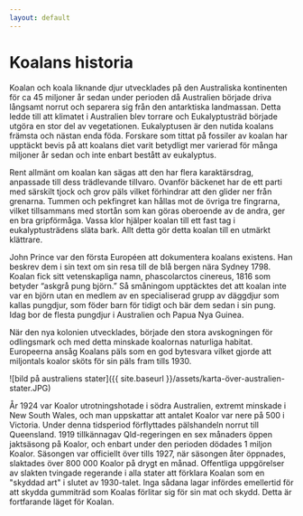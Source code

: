 ```yaml
---
layout: default
---
```

# Koalans historia
Koalan och koala liknande djur utvecklades på den Australiska kontinenten för ca 45 miljoner år sedan under perioden då Australien började driva långsamt norrut och separera sig från den antarktiska landmassan. Detta ledde till att klimatet i Australien blev torrare och Eukalyptusträd började utgöra en stor del av vegetationen. Eukalyptusen är den nutida koalans främsta och nästan enda föda. Forskare som tittat på fossiler av koalan har upptäckt bevis på att koalans diet varit betydligt mer varierad för många miljoner år sedan och inte enbart bestått av eukalyptus.

Rent allmänt om koalan kan sägas att den har flera karaktärsdrag, anpassade till dess trädlevande tillvaro. Ovanför bäckenet har de ett parti med särskilt tjock och grov päls vilket förhindrar att den glider ner från grenarna. Tummen och pekfingret kan hållas mot de övriga tre fingrarna, vilket tillsammans med stortån som kan göras oberoende av de andra, ger en bra gripförmåga. Vassa klor hjälper koalan till ett fast tag i eukalyptusträdens släta bark. Allt detta gör detta koalan till en utmärkt klättrare.

John Prince var den första Européen att dokumentera koalans existens. Han beskrev dem i sin text om sin resa till de blå bergen nära Sydney 1798. Koalan fick sitt vetenskapliga namn, phascolarctos cinereus, 1816  som betyder “askgrå pung björn.”  Så småningom upptäcktes det att koalan inte var en björn utan en medlem av en specialiserad grupp av däggdjur som kallas pungdjur, som föder barn för tidigt och bär dem sedan i sin pung. Idag bor de flesta pungdjur i Australien och Papua Nya Guinea.

När den nya kolonien utvecklades, började den stora avskogningen för odlingsmark och med detta minskade koalornas naturliga habitat. Europeerna ansåg Koalans päls som en god bytesvara vilket gjorde att miljontals koalor sköts för sin päls fram tills 1930.

![bild på australiens stater]({{ site.baseurl }}/assets/karta-över-australien-stater.JPG)

År 1924 var Koalor utrotningshotade i södra Australien, extremt minskade i New South Wales, och man uppskattar att antalet Koalor var nere på 500 i Victoria. Under denna tidsperiod förflyttades pälshandeln norrut till Queensland. 1919 tillkännagav  Qld-regeringen en sex månaders öppen jaktsäsong på Koalor, och enbart under den perioden dödades 1 miljon Koalor. Säsongen var officiellt över tills 1927, när säsongen åter öppnades, slaktades över 800 000 Koalor på drygt en månad. Offentliga uppgörelser av slakten tvingade regerande i alla stater att förklara Koalan som en "skyddad art" i slutet av 1930-talet. Inga sådana lagar infördes emellertid för att skydda gummiträd som Koalas förlitar sig för sin mat och skydd. Detta är fortfarande läget för Koalan. 
